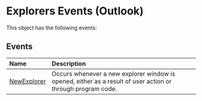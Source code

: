 
# Explorers Events (Outlook)
This object has the following events:

## Events



|**Name**|**Description**|
|:-----|:-----|
| [NewExplorer](701409f3-ead3-2707-b3de-baa053e8d5c2.md)|Occurs whenever a new explorer window is opened, either as a result of user action or through program code. |
